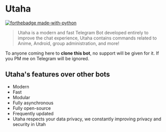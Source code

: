 # Utaha

[![forthebadge made-with-python](http://ForTheBadge.com/images/badges/made-with-python.svg)](https://www.python.org/)


>  Utaha is a modern and fast Telegram Bot developed entirely to improve the chat experience,
>  Utaha contains commands related to Anime, Android, group administration, and more!

To anyone coming here to **clone this bot**, no support will be given for it. If you PM me on Telegram will be ignored.

## Utaha's features over other bots

* Modern
* Fast
* Modular
* Fully asynchronous
* Fully open-source
* Frequently updated
* Utaha respects your data privacy, we constantly improving privacy and security in Utah

